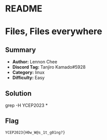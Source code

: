 # README

# Files, Files everywhere

## Summary

- **Author:** Lennon Chee
- **Discord Tag:** Tanjiro Kamado#5928
- **Category:** linux
- **Difficulty:** Easy

## Solution

grep -H YCEP2023 *

## Flag

```
YCEP2023{H0w_W@s_1t_g01ng?}
```